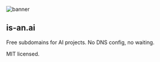 ![banner](https://github.com/user-attachments/assets/8c1bb88e-4dfa-4806-ab8b-657e9a37761d)
## is-an.ai
Free subdomains for AI projects. No DNS config, no waiting.

MIT licensed.
